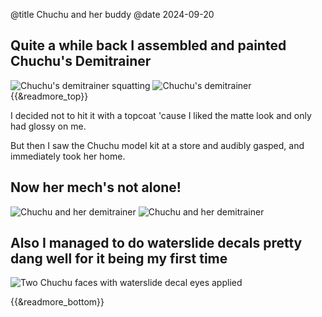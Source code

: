 @title Chuchu and her buddy @date 2024-09-20


## Quite a while back I assembled and painted Chuchu's Demitrainer

<div class="image-container">
<img class="halfimage" src="{{relativelink}}images/chuchu/alone_squat.jpg" alt="Chuchu's demitrainer squatting">
<img class="halfimage" src="{{relativelink}}images/chuchu/alone.jpg" alt="Chuchu's demitrainer">
</div>

<div>{{&readmore_top}}

I decided not to hit it with a topcoat 'cause I liked the matte look and only had glossy on me.

But then I saw the Chuchu model kit at a store and audibly gasped, and immediately took her home.

## Now her mech's not alone!

<div class="image-container">
<img class="halfimage" src="{{relativelink}}images/chuchu/closeup.jpg" alt="Chuchu and her demitrainer">
<img class="halfimage" src="{{relativelink}}images/chuchu/high_pose.jpg" alt="Chuchu and her demitrainer">
</div>

## Also I managed to do waterslide decals pretty dang well for it being my first time

<div class="image-container">
<img class="halfimage" src="{{relativelink}}images/chuchu/faces.jpg" alt="Two Chuchu faces with waterslide decal eyes applied">
</div>

{{&readmore_bottom}}
</div>
